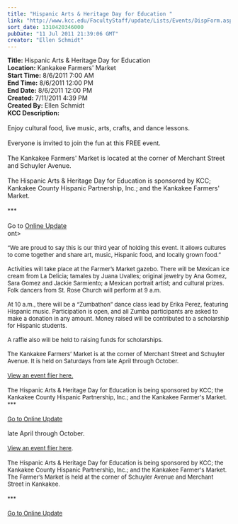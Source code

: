 ```yaml
---
title: "Hispanic Arts & Heritage Day for Education "
link: "http://www.kcc.edu/FacultyStaff/update/Lists/Events/DispForm.aspx?ID=108"
sort_date: 1310420346000
pubDate: "11 Jul 2011 21:39:06 GMT"
creator: "Ellen Schmidt"
---
```


<div><b>Title:</b> Hispanic Arts &amp; Heritage Day for Education </div>
<div><b>Location:</b> Kankakee Farmers&#39; Market</div>
<div><b>Start Time:</b> 8/6/2011 7:00 AM</div>
<div><b>End Time:</b> 8/6/2011 12:00 PM</div>
<div><b>End Date:</b> 8/6/2011 12:00 PM</div>
<div><b>Created:</b> 7/11/2011 4:39 PM</div>
<div><b>Created By:</b> Ellen Schmidt</div>
<div><b>KCC Description:</b> <div class="ExternalClass756C4359265B4B75BC4F17DB0F6537B6">
<div><br />Enjoy cultural food, live music, arts, crafts, and dance lessons. <br /> <br />Everyone is invited to join the fun at this FREE event. <br /> <br />The Kankakee Farmers' Market is located at the corner of Merchant Street and Schuyler Avenue.<br /> <br />The Hispanic Arts &amp; Heritage Day for Education is sponsored by KCC; Kankakee County Hispanic Partnership, Inc.; and the Kankakee Farmers' Market. </div>
<div> </div>
<div>***</div>
<div> </div>
<div>Go to <a href="/FacultyStaff/update/Pages/dailyupdate.aspx">Online Update</a></div></div></div>
ont></div><font size="2">
<div><br />“We are proud to say this is our third year of holding this event. It allows cultures to come together and share art, music, Hispanic food, and locally grown food.”</div>
<div><br />Activities will take place at the Farmer’s Market gazebo. There will be Mexican ice cream from La Delicia; tamales by Juana Uvalles; original jewelry by Ana Gomez, Sara Gomez and Jackie Sarmiento; a Mexican portrait artist; and cultural prizes.<br />Folk dancers from St. Rose Church will perform at 9 a.m.</div>
<div> <br />At 10 a.m., there will be a “Zumbathon” dance class lead by Erika Perez, featuring Hispanic music. Participation is open, and all Zumba participants are asked to make a donation in any amount. Money raised will be contributed to a scholarship for Hispanic students.</div>
<div> </div>
<div>A raffle also will be held to raising funds for scholarships.</div>
<div><br />The Kankakee Farmers’ Market is at the corner of Merchant Street and Schuyler Avenue. It is held on Saturdays from late April through October.</font></div>
<div><br /><a href="/Documents/hispanic-arts-flier.pdf"><font size="2">View an event flier here.</font></a></div>
<div><br /><font size="2">The Hispanic Arts &amp; Heritage Day for Education is being sponsored by KCC; the Kankakee County Hispanic Partnership, Inc.; and the Kankakee Farmer's Market.<br /></font></div>
<div><font size="2">***</font></div>
<div><font size="2"></font> </div>
<div><a href="/FacultyStaff/update/Pages/dailyupdate.aspx"><font size="2">Go to Online Update</font></a></div>
<div><font size="2"> <br /></font></div></div></div>
late April through October.</font></div>
<div><br /><a href="/Documents/Hispanic-arts-flier-13.pdf"><font size="2">View an event flier here</font></a><font size="2">.</font></div>
<div><br /><font size="2">The Hispanic Arts &amp; Heritage Day for Education is being sponsored by KCC; the Kankakee County Hispanic Partnership, Inc.; and the Kankakee Farmer's Market. The Farmer’s Market is held at the corner of Schuyler Avenue and Merchant Street in Kankakee.</font></div><font size="2"></font></div>
<div class="ExternalClass1BE8F4200CF5408AA40C4F00302DFBE9"><font size="2"></font> </div>
<div class="ExternalClass1BE8F4200CF5408AA40C4F00302DFBE9"><font size="2">***</font></div>
<div class="ExternalClass1BE8F4200CF5408AA40C4F00302DFBE9"><font size="2"></font> </div>
<div class="ExternalClass1BE8F4200CF5408AA40C4F00302DFBE9"><font size="2"><a href="/FacultyStaff/update/Pages/dailyupdate.aspx">Go to Online Update</a></font></div>
<div class="ExternalClass1BE8F4200CF5408AA40C4F00302DFBE9"><font size="2"></font> </div>
<div class="ExternalClass1BE8F4200CF5408AA40C4F00302DFBE9"><font size="2"></font> </div>
<div class="ExternalClass1BE8F4200CF5408AA40C4F00302DFBE9"><br /></div>
<div class="ExternalClass1BE8F4200CF5408AA40C4F00302DFBE9"><br /></div>
<div class="ExternalClass1BE8F4200CF5408AA40C4F00302DFBE9"><br /></div></div>
